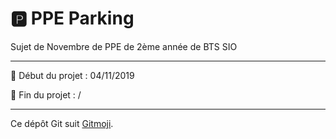 # 🅿️ PPE Parking

Sujet de Novembre de PPE de 2ème année de BTS SIO

---

🎉 Début du projet : 04/11/2019

🍾 Fin du projet : /

---
Ce dépôt Git suit [Gitmoji](https://gitmoji.carloscuesta.me/).
